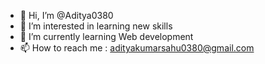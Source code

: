 - 👋 Hi, I’m @Aditya0380
- 👀 I’m interested in learning new skills 
- 🌱 I’m currently learning Web development 
- 📫 How to reach me : adityakumarsahu0380@gmail.com

<!---
Aditya0380/Aditya0380 is a ✨ special ✨ repository because its `README.md` (this file) appears on your GitHub profile.
You can click the Preview link to take a look at your changes.
--->
